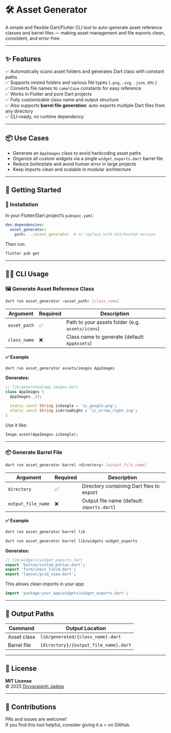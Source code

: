 # 🛠️ Asset Generator

A simple and flexible Dart/Flutter CLI tool to auto-generate asset reference classes and barrel files — making asset management and file exports clean, consistent, and error-free.

---

## ✨ Features

✅ Automatically scans asset folders and generates Dart class with constant paths  
✅ Supports nested folders and various file types (`.png`, `.svg`, `.json`, etc.)  
✅ Converts file names to `camelCase` constants for easy reference  
✅ Works in Flutter and pure Dart projects  
✅ Fully customizable class name and output structure  
✅ Also supports **barrel file generation**: auto-exports multiple Dart files from any directory  
✅ CLI-ready, no runtime dependency

---

## 📦 Use Cases

- Generate an `AppImages` class to avoid hardcoding asset paths
- Organize all custom widgets via a single `widget_exports.dart` barrel file
- Reduce boilerplate and avoid human error in large projects
- Keep imports clean and scalable in modular architecture

---

## 🚀 Getting Started

### 🔧 Installation

In your Flutter/Dart project’s `pubspec.yaml`:

```yaml
dev_dependencies:
  asset_generator:
    path: ../asset_generator  # or replace with Git/hosted version
```

Then run:

```bash
flutter pub get
```

---

## 🏃‍♂️ CLI Usage

### 🖼️ Generate Asset Reference Class

```bash
dart run asset_generator <asset_path> [class_name]
```

| Argument      | Required | Description                                   |
|---------------|----------|-----------------------------------------------|
| `asset_path`  | ✅       | Path to your assets folder (e.g. `assets/icons`) |
| `class_name`  | ❌       | Class name to generate (default: `AppAssets`)   |

#### ✅ Example

```bash
dart run asset_generator assets/images AppImages
```

**Generates:**

```dart
// lib/generated/app_images.dart
class AppImages {
  AppImages._();

  static const String icGoogle = 'ic_google.png';
  static const String icArrowRight = 'ic_arrow_right.svg';
}
```

Use it like:

```dart
Image.asset(AppImages.icGoogle);
```

---

### 📦 Generate Barrel File

```bash
dart run asset_generator barrel <directory> [output_file_name]
```

| Argument          | Required | Description                                         |
|-------------------|----------|-----------------------------------------------------|
| `directory`       | ✅       | Directory containing Dart files to export          |
| `output_file_name`| ❌       | Output file name (default: `imports.dart`)           |

#### ✅ Example
```bash
dart run asset_generator barrel lib
```

```bash
dart run asset_generator barrel lib/widgets widget_exports
```

**Generates:**

```dart
// lib/widgets/widget_exports.dart
export 'button/custom_button.dart';
export 'form/input_field.dart';
export 'layout/grid_view.dart';
```

This allows clean imports in your app:

```dart
import 'package:your_app/widgets/widget_exports.dart';
```

---

## 📂 Output Paths

| Command                      | Output Location                         |
|------------------------------|------------------------------------------|
| Asset class                  | `lib/generated/{class_name}.dart`        |
| Barrel file                  | `{directory}/{output_file_name}.dart`    |

---

## 📄 License

**MIT License**  
© 2025 [Divyarajsinh Jadeja](https://github.com/DivyarajsinhJadeja)

---

## 🙌 Contributions

PRs and issues are welcome!  
If you find this tool helpful, consider giving it a ⭐️ on GitHub.